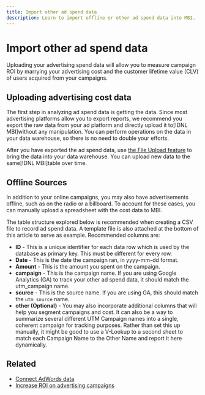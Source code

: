 ```yaml
---
title: Import other ad spend data
description: Learn to import offline or other ad spend data into MBI.
---
```

# Import other ad spend data

Uploading your advertising spend data will allow you to measure campaign ROI by marrying your advertising cost and the customer lifetime value (CLV) of users acquired from your campaigns.

## Uploading advertising cost data

The first step in analyzing ad spend data is getting the data. Since most advertising platforms allow you to export reports, we recommend you export the raw data from your ad platform and directly upload it to[!DNL MBI]without any manipulation. You can perform operations on the data in your data warehouse, so there is no need to double your efforts.

After you have exported the ad spend data, use [the File Upload feature](../connecting-data/using-file-uploader.md) to bring the data into your data warehouse. You can upload new data to the same[!DNL MBI]table over time.

## Offline Sources

In addition to your online campaigns, you may also have advertisements offline, such as on the radio or a billboard. To account for these cases, you can manually upload a spreadsheet with the cost data to MBI.

The table structure explored below is recommended when creating a CSV file to record ad spend data. A template file is also attached at the bottom of this article to serve as example. Recommended columns are:

* **ID** - This is a unique identifier for each data row which is used by the database as primary key. This must be different for every row.
* **Date** - This is the date the campaign ran, in yyyy-mm-dd format.
* **Amount** - This is the amount you spent on the campaign.
* **campaign** - This is the campaign name. If you are using Google Analytics (GA) to track your other ad spend data, it should match the utm\_campaign name.
* **source** -  This is the source name. If you are using GA, this should match the `utm_source` name.
* **other (Optional)** - You may also incorporate additional columns that will help you segment campaigns and cost. It can also be a way to summarize several different UTM Campaign names into a single, coherent campaign for tracking purposes. Rather than set this up manually, it might be good to use a V-Lookup to a second sheet to match each Campaign Name to the Other Name and report it here dynamically.

## Related

* [Connect AdWords data](../integrations/google-adwords.md)
* [Increase ROI on advertising campaigns](../../analysis/roi-ad-camp.md)
